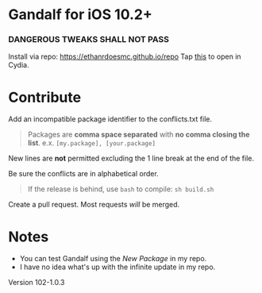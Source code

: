 # Gandalf for iOS 10.2+
### DANGEROUS TWEAKS SHALL NOT PASS

Install via repo: https://ethanrdoesmc.github.io/repo
Tap [this][1] to open in Cydia.

# Contribute
Add an incompatible package identifier to the conflicts.txt file.
> Packages are **comma space separated** with **no comma closing the list**.
e.x. `[my.package], [your.package]`

New lines are **not** permitted excluding the 1 line break at the end of the file.

Be sure the conflicts are in alphabetical order.

> If the release is behind, use `bash` to compile:
`sh build.sh`

Create a pull request. Most requests *will* be merged.


# Notes
- You can test Gandalf using the *New Package* in my repo.
- I have no idea what's up with the infinite update in my repo. 

Version 102-1.0.3

[1]: http://tinyurl.com/gandalfios
